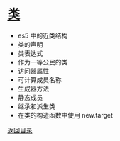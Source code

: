 # [类](../../xmind/ES6.xmind)

+ es5 中的近类结构
+ 类的声明
+ 类表达式
+ 作为一等公民的类
+ 访问器属性
+ 可计算成员名称
+ 生成器方法
+ 静态成员
+ 继承和派生类
+ 在类的构造函数中使用 new.target

[返回目录](../../README.md)
